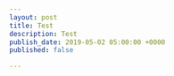 ```yaml
---
layout: post
title: Test
description: Test
publish_date: 2019-05-02 05:00:00 +0000
published: false

---
```

